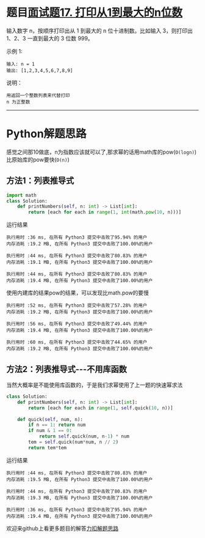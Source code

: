 # 题目[面试题17. 打印从1到最大的n位数](https://leetcode-cn.com/problems/da-yin-cong-1dao-zui-da-de-nwei-shu-lcof/)

输入数字 n，按顺序打印出从 1 到最大的 n 位十进制数。比如输入 3，则打印出 1、2、3 一直到最大的 3 位数 999。

示例 1:

```
输入: n = 1
输出: [1,2,3,4,5,6,7,8,9]
```



说明：

    用返回一个整数列表来代替打印
    n 为正整数

*****

# Python解题思路

感觉之间那10做底，n为指数应该就可以了,那求幂的话用math库的pow(`O(logn)`)比原始库的pow要快(`O(n)`)

## 方法1：列表推导式

```python
import math
class Solution:
    def printNumbers(self, n: int) -> List[int]:
        return [each for each in range(1, int(math.pow(10, n)))]
```

运行结果

```
执行用时 :36 ms, 在所有 Python3 提交中击败了95.94% 的用户
内存消耗 :19.2 MB, 在所有 Python3 提交中击败了100.00%的用户

执行用时 :44 ms, 在所有 Python3 提交中击败了80.83% 的用户
内存消耗 :19.1 MB, 在所有 Python3 提交中击败了100.00%的用户

执行用时 :44 ms, 在所有 Python3 提交中击败了80.83% 的用户
内存消耗 :19.4 MB, 在所有 Python3 提交中击败了100.00%的用户
```

使用内建库的结果pow的结果，可以发现比math.pow的要慢

```
执行用时 :52 ms, 在所有 Python3 提交中击败了57.28% 的用户
内存消耗 :19.2 MB, 在所有 Python3 提交中击败了100.00%的用户

执行用时 :56 ms, 在所有 Python3 提交中击败了49.44% 的用户
内存消耗 :19.4 MB, 在所有 Python3 提交中击败了100.00%的用户

执行用时 :60 ms, 在所有 Python3 提交中击败了44.65% 的用户
内存消耗 :19.2 MB, 在所有 Python3 提交中击败了100.00%的用户
```

## 方法2：列表推导式---不用库函数

当然大概率是不能使用库函数的，于是我们求幂使用了上一题的快速幂求法

```python
class Solution:
    def printNumbers(self, n: int) -> List[int]:
        return [each for each in range(1, self.quick(10, n))]
    
    def quick(self, num, n):
        if n == 1: return num
        if num & 1 == 0:
            return self.quick(num, n-1) * num
        tem = self.quick(num*num, n // 2)
        return tem*tem 
```

运行结果

```
执行用时 :44 ms, 在所有 Python3 提交中击败了80.83% 的用户
内存消耗 :19.5 MB, 在所有 Python3 提交中击败了100.00%的用户

执行用时 :44 ms, 在所有 Python3 提交中击败了80.83% 的用户
内存消耗 :19.3 MB, 在所有 Python3 提交中击败了100.00%的用户

执行用时 :36 ms, 在所有 Python3 提交中击败了95.94% 的用户
内存消耗 :19.4 MB, 在所有 Python3 提交中击败了100.00%的用户
```

欢迎来github上看更多题目的解答[力扣解题思路](https://github.com/WRAllen/LeetCode)

  